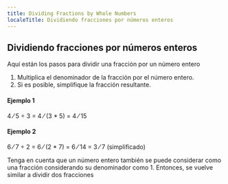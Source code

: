 ```yaml
---
title: Dividing Fractions by Whole Numbers
localeTitle: Dividiendo fracciones por números enteros
---
```

## Dividiendo fracciones por números enteros

Aquí están los pasos para dividir una fracción por un número entero

1.  Multiplica el denominador de la fracción por el número entero.
2.  Si es posible, simplifique la fracción resultante.

#### Ejemplo 1

 4 ⁄ 5 ÷ 3 = 4 ⁄ (3 \* 5) = 4 ⁄ 15 

#### Ejemplo 2

 6 ⁄ 7 ÷ 2 = 6 ⁄ (2 \* 7) = 6 ⁄ 14 = 3 ⁄ 7 (simplificado) 

Tenga en cuenta que un número entero también se puede considerar como una fracción considerando su denominador como 1. Entonces, se vuelve similar a dividir dos fracciones